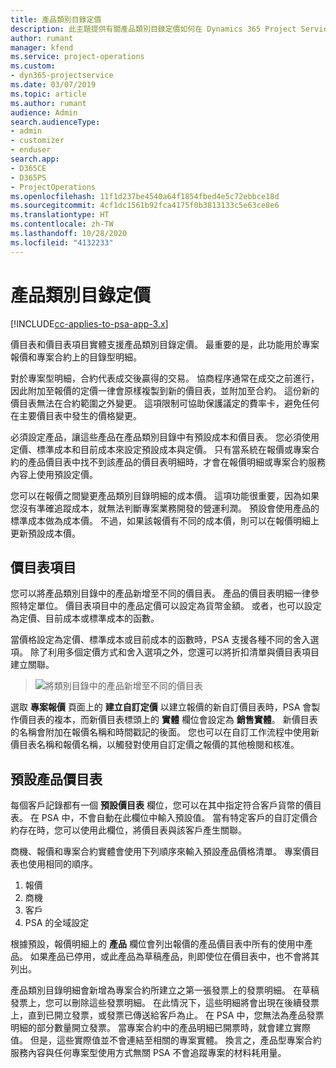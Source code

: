 ```yaml
---
title: 產品類別目錄定價
description: 此主題提供有關產品類別目錄定價如何在 Dynamics 365 Project Service Automation (PSA) 中運作的資訊。
author: rumant
manager: kfend
ms.service: project-operations
ms.custom:
- dyn365-projectservice
ms.date: 03/07/2019
ms.topic: article
ms.author: rumant
audience: Admin
search.audienceType:
- admin
- customizer
- enduser
search.app:
- D365CE
- D365PS
- ProjectOperations
ms.openlocfilehash: 11f1d237be4540a64f1854fbed4e5c72ebbce18d
ms.sourcegitcommit: 4cf1dc1561b92fca4175f0b3813133c5e63ce8e6
ms.translationtype: HT
ms.contentlocale: zh-TW
ms.lasthandoff: 10/28/2020
ms.locfileid: "4132233"
---
```

# <a name="product-catalog-pricing"></a>產品類別目錄定價 

[!INCLUDE[cc-applies-to-psa-app-3.x](../includes/cc-applies-to-psa-app-3x.md)]


價目表和價目表項目實體支援產品類別目錄定價。 最重要的是，此功能用於專案報價和專案合約上的目錄型明細。

對於專案型明細，合約代表成交後贏得的交易。 協商程序通常在成交之前進行，因此附加至報價的定價一律會原樣複製到新的價目表，並附加至合約。 這份新的價目表無法在合約範圍之外變更。 這項限制可協助保護議定的費率卡，避免任何在主要價目表中發生的價格變更。

必須設定產品，讓這些產品在產品類別目錄中有預設成本和價目表。 您必須使用定價、標準成本和目前成本來設定預設成本與定價。 只有當系統在報價或專案合約的產品價目表中找不到該產品的價目表明細時，才會在報價明細或專案合約服務內容上使用預設定價。

您可以在報價之間變更產品類別目錄明細的成本價。 這項功能很重要，因為如果您沒有準確追蹤成本，就無法判斷專案業務開發的營運利潤。 預設會使用產品的標準成本做為成本價。 不過，如果該報價有不同的成本價，則可以在報價明細上更新預設成本價。

## <a name="price-list-items"></a>價目表項目

您可以將產品類別目錄中的產品新增至不同的價目表。 產品的價目表明細一律參照特定單位。 價目表項目中的產品定價可以設定為貨幣金額。 或者，也可以設定為定價、目前成本或標準成本的函數。

當價格設定為定價、標準成本或目前成本的函數時，PSA 支援各種不同的舍入選項。 除了利用多個定價方式和舍入選項之外，您還可以將折扣清單與價目表項目建立關聯。 

> ![將類別目錄中的產品新增至不同的價目表](media/basic-guide-16.png)

選取 **專案報價** 頁面上的 **建立自訂定價** 以建立報價的新自訂價目表時，PSA 會製作價目表的複本，而新價目表標頭上的 **實體** 欄位會設定為 **銷售實體**。 新價目表的名稱會附加在報價名稱和時間戳記的後面。 您也可以在自訂工作流程中使用新價目表名稱和報價名稱，以觸發對使用自訂定價之報價的其他檢閱和核准。

 
## <a name="default-product-price-list"></a>預設產品價目表
每個客戶記錄都有一個 **預設價目表** 欄位，您可以在其中指定符合客戶貨幣的價目表。 在 PSA 中，不會自動在此欄位中輸入預設值。 當有特定客戶的自訂定價合約存在時，您可以使用此欄位，將價目表與該客戶產生關聯。

商機、報價和專案合約實體會使用下列順序來輸入預設產品價格清單。 專案價目表也使用相同的順序。

1.  報價
2.  商機
3.  客戶
4.  PSA 的全域設定

根據預設，報價明細上的 **產品** 欄位會列出報價的產品價目表中所有的使用中產品。 如果產品已停用，或此產品為草稿產品，則即使位在價目表中，也不會將其列出。 

產品類別目錄明細會新增為專案合約所建立之第一張發票上的發票明細。 在草稿發票上，您可以刪除這些發票明細。 在此情況下，這些明細將會出現在後續發票上，直到已開立發票，或發票已傳送給客戶為止。 在 PSA 中，您無法為產品發票明細的部分數量開立發票。 當專案合約中的產品明細已開票時，就會建立實際值。 但是，這些實際值並不會連結至相關的專案實體。 換言之，產品型專案合約服務內容與任何專案型使用方式無關 PSA 不會追蹤專案的材料耗用量。
